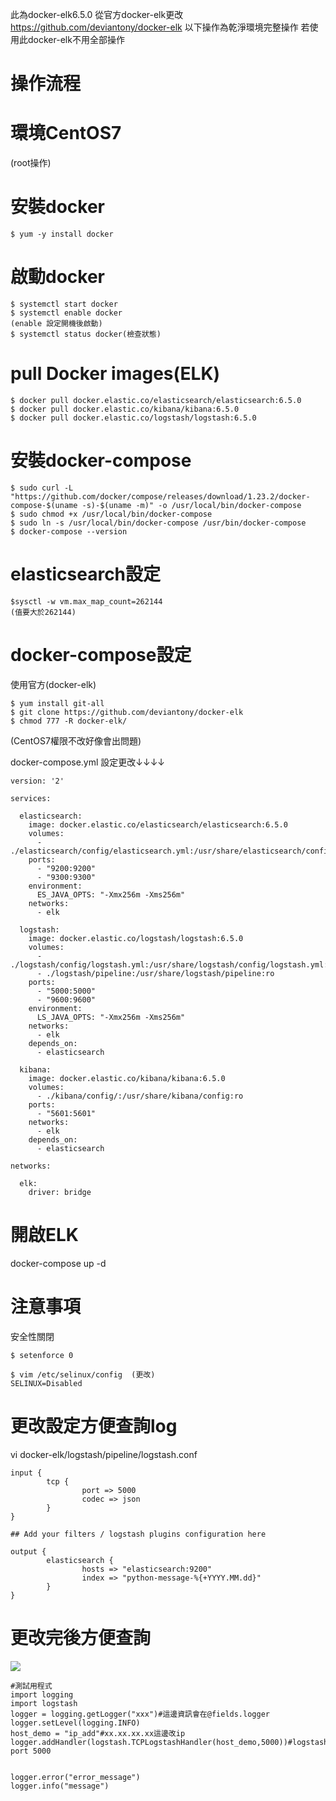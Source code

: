 此為docker-elk6.5.0
從官方docker-elk更改 https://github.com/deviantony/docker-elk
以下操作為乾淨環境完整操作
若使用此docker-elk不用全部操作
# 操作流程
# 環境CentOS7
(root操作)
# 安裝docker
    $ yum -y install docker
# 啟動docker

    $ systemctl start docker
    $ systemctl enable docker
    (enable 設定開機後啟動)
    $ systemctl status docker(檢查狀態)
    
# pull Docker images(ELK)

    $ docker pull docker.elastic.co/elasticsearch/elasticsearch:6.5.0
    $ docker pull docker.elastic.co/kibana/kibana:6.5.0
    $ docker pull docker.elastic.co/logstash/logstash:6.5.0

# 安裝docker-compose

    $ sudo curl -L "https://github.com/docker/compose/releases/download/1.23.2/docker-compose-$(uname -s)-$(uname -m)" -o /usr/local/bin/docker-compose
    $ sudo chmod +x /usr/local/bin/docker-compose
    $ sudo ln -s /usr/local/bin/docker-compose /usr/bin/docker-compose
    $ docker-compose --version



# elasticsearch設定

    $sysctl -w vm.max_map_count=262144
    (值要大於262144)


# docker-compose設定

使用官方(docker-elk)

    $ yum install git-all
    $ git clone https://github.com/deviantony/docker-elk
    $ chmod 777 -R docker-elk/

(CentOS7權限不改好像會出問題)

docker-compose.yml   設定更改↓↓↓↓

    version: '2'
    
    services:
    
      elasticsearch:
        image: docker.elastic.co/elasticsearch/elasticsearch:6.5.0
        volumes:
          - ./elasticsearch/config/elasticsearch.yml:/usr/share/elasticsearch/config/elasticsearch.yml:ro
        ports:
          - "9200:9200"
          - "9300:9300"
        environment:
          ES_JAVA_OPTS: "-Xmx256m -Xms256m"
        networks:
          - elk
    
      logstash:
        image: docker.elastic.co/logstash/logstash:6.5.0
        volumes:
          - ./logstash/config/logstash.yml:/usr/share/logstash/config/logstash.yml:ro
          - ./logstash/pipeline:/usr/share/logstash/pipeline:ro
        ports:
          - "5000:5000"
          - "9600:9600"
        environment:
          LS_JAVA_OPTS: "-Xmx256m -Xms256m"
        networks:
          - elk
        depends_on:
          - elasticsearch
    
      kibana:
        image: docker.elastic.co/kibana/kibana:6.5.0
        volumes:
          - ./kibana/config/:/usr/share/kibana/config:ro
        ports:
          - "5601:5601"
        networks:
          - elk
        depends_on:
          - elasticsearch
    
    networks:
    
      elk:
        driver: bridge
    


# 開啟ELK

docker-compose up -d



# 注意事項

安全性關閉

    $ setenforce 0

    $ vim /etc/selinux/config  (更改)
    SELINUX=Disabled


# 更改設定方便查詢log

vi docker-elk/logstash/pipeline/logstash.conf

    input {
            tcp {
                    port => 5000
                    codec => json
            }
    }
    
    ## Add your filters / logstash plugins configuration here
    
    output {
            elasticsearch {
                    hosts => "elasticsearch:9200"
                    index => "python-message-%{+YYYY.MM.dd}"
            }
    }

# 更改完後方便查詢

![](https://d2mxuefqeaa7sj.cloudfront.net/s_4F58DEE54C5B92DE1FD3D97F5D2B0C610EAA119B86D4017CCF71D16141D5606D_1548745236907_image.png)

    #測試用程式
    import logging
    import logstash
    logger = logging.getLogger("xxx")#這邊資訊會在@fields.logger
    logger.setLevel(logging.INFO)
    host_demo = "ip_add"#xx.xx.xx.xx這邊改ip
    logger.addHandler(logstash.TCPLogstashHandler(host_demo,5000))#logstash port 5000
    
    
    logger.error("error_message")
    logger.info("message")
